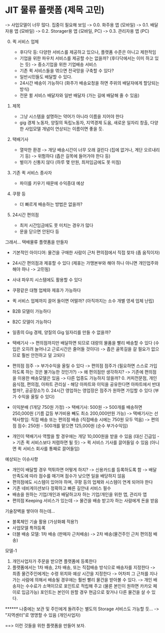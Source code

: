 # JIT 물류 플랫폼 (제목 고민)
-> 사업모델이 너무 많다. 집중이 필요해 보임
-> 0.0. 화주용 앱 (모바일)
-> 0.1. 배달자용 앱 (모바일)
-> 0.2. Storager용 앱 (모바일, PC)
-> 0.3. 관리자용 앱 (PC)

0. 퀵 서비스 업체
   - 후다닥 등: 다양한 서비스를 제공하고 있으나, 플랫폼 수준은 아니고 제한적임
   - 기업을 위한 파우치 서비스를 제공할 수는 없을까? (후다닥에서는 이미 하고 있는 듯) -> 중소기업을 위한 기업배송 서비스
   - 기존 퀵 서비스들을 엮으면 전국망을 구축할 수 있다?
   - 일반시민들도 배달할 수 있다.
   - 24시간 배송이 가능하다 (화주가 배송요청을 하면 주위의 배달자에게 할당되는 방식)
   - 전문 퀼 서비스 배달자와 일반 배달자 (가는 길에 배달해 줄 수 있음)
   
1. 제목
   - 그냥 시스템을 설명하는 약어가 아니라 이름을 지어야 한다
   - gig 경제 노동자, 양질의 독립노동자, 지역경제 도움, 새로운 일자리 창출, 다양한 사업모델 개념이 연상되는 이름이면 좋을 듯.
2. 택배기사
   - 열악한 환경
     -> 개당 배송시간이 너무 오래 걸린다 (집에 없거나, 계단 오르내리기 등)
     -> 위험하다 (좁은 길목에 들어가야 한다 등)
    - 벌이가 신통지 않다 (하루 몇 만원, 최저임금에도 못 미침)
3. 기존 퀵 서비스 종사자
    - 파이를 키우기 때문에 수익증대 예상
4. 쿠팡 등
   - 더 빠르게 배송하는 방법은 없을까?
5. 24시간 편의점
   - 최저 시간임금에도 못 미치는 경우가 많다
   - 문을 닫으면 안된다 등
   
그래서...
택배물류 플랫폼을 만들자
- 기본적인 아이디어: 물건을 구매한 사람이 근처 편의점에서 직접 찾자 (좀 움직이자)
- 24시간 편의점과 제휴할 수 있다 (제휴는 가맹본부와 해야 하나 아니면 개인업주와 해야 하나 -> 고민됨)
- 사내 파우치 시스템에도 활용할 수 있다
- 쿠팡같은 대형 업체와 제휴가 가능하다
- 퀵 서비스 업체까지 끌어 들이면 어떨까? (아직까지는 소수 개별 영세 업체 난립)

- B2B 모델이 가능하다
- B2C 모델이 가능하다

- 일종의 Gig 경제, 양질의 Gig 일자리를 만들 수 없을까?

- 택배기사
  -> 편의점까지만 배달하면 되므로 대량의 물품을 빨리 배송할 수 있다 (수입은 오히려 늘어나고 근로시간은 줄어들 것이다)
  -> 좁은 골목길을 갈 필요가 없으므로 훨씬 안전하고 덜 고되다
- 편의점 점주
  -> 부가수익을 올릴 수 있다
  -> 편의점 점주가 (필요하면 스스로 가입하도록 하는 것은 불가능한 것인가?)
  -> 왜 편의점만 생각하지? -> 기존에 편의점을 이용한 배송모델은 있음 -> 다른 업종도 가능하지 않을까?
     0. 커피전문점, 개인 음식점, 편의점, 아파트 관리실 - 해당 아파트와 이익을 공유한다면 아파트에서 반대할까?, 공공장소?)
     0. 24시간 영업하는 영업장은 점주가 원하면 가입할 수 있다 (부가 수익을 올릴 수 있다)
  
- 이익분배 (1개당 750원 가정)
  -> 택배기사: 500원 -> 500개를 배송하면 250,000원 (기름 값등 부가비용 빼도 최소 200,000만원 가능)
     -> 택배기사는 선택사항임: 직접 배송 또는 편의점 배송 (직접배송 시에는 750원 모두 먹음)
  -> 편의점 점수: 250원 - 500개를 맡으면 125,000원 (순수 부가수익임)
- 개인이 택배기사 역할을 할 경우에는 개당 10,000원을 받을 수 있음 (대신 긴급임 -> 기존 퀵 서비스보다 저렴하면 될 듯)
  -> 퀵 서비스 기사를 끌어들일 수 있음 (아니면 퀵 서비스 회사를 통째로 끌어들임)

예상되는 이슈사항
- 개인이 배달할 경우 먹튀하면 어떻게 하지?
  -> 신용카드를 등록하도록 함 
  -> 배달 만족도에 따라 점수를 매기며 점수가 낮으면 일을 배당하지 않음
- 편의점에도 시스템이 있어야 하며, 쿠팡 등의 업체와 시스템이 연계 되어야 한다
- 기존 네비게이션보다 정확하고 빠른 길안내 서비스 필수
- 배송을 원하는 기업/개인과 배달하고자 하는 기업/개인을 위한 앱, 관리자 앱
- 편의점 Keeping 서비스가 있는데 -> 물건을 배송 받고자 하는 사람에게 돈을 받음

기술장벽을 쌓아야 하는데...
- 블록체인 기술 활용 (가상화폐 적용?)
- 사업모델 특허등록
- 더블 배송 모델: 1차 배송 (판매자 근처배송) -> 2차 배송(물건주인 근처 편의점 배송)

모델-1
1. 개인사업자가 주문을 받으면 플랫폼에 등록한다
2. 플랫폼에서는 1차 배송, 2차 배송, 또는 직접배송 방식으로 배송자를 지정한다
   -> 최종 물건주인에게는 수령 위치와 예상 시간을 지정한다
   -> 어차피 그 근처를 지나가는 사람에 의해서 배송될 경우에는 훨씬 빨리 물건을 받아볼 수 있다.
   -> 개인 배송자는 수수료가 소액이므로 포인트로 적립해 주고 (물론 본인이 원하면 카카오 페이로 입금가능) 포인트는 본인이 원할 경우 
      현금으로 찾거나 다른 물건을 살 수 있다.
      
      
 ****** 나중에는 보관 및 주인에게 돌려주는 별도의 Storage 서비스도 가능할 듯... -> "지역센터"로 명명할 수 있음 (개인사업자)
 
==> 이런 것들을 위한 플랫폼을 만들어 보자.
   

